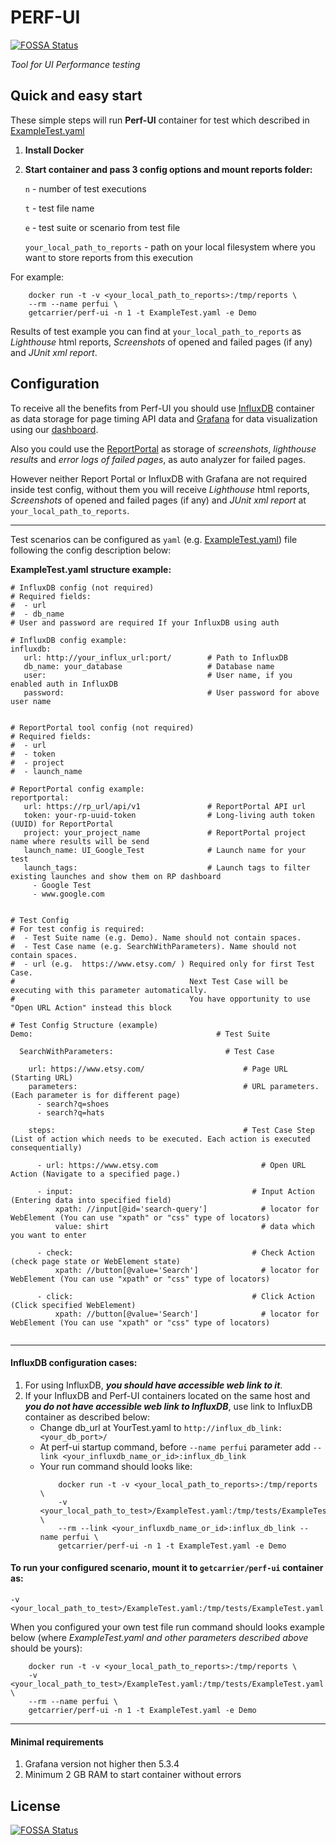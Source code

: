 # PERF-UI
[![FOSSA Status](https://app.fossa.io/api/projects/git%2Bgithub.com%2Fcarrier-io%2Fperf-ui.svg?type=shield)](https://app.fossa.io/projects/git%2Bgithub.com%2Fcarrier-io%2Fperf-ui?ref=badge_shield)


_Tool for UI Performance testing_

Quick and easy start
--------------------

These simple steps will run **Perf-UI** container for test which described in [ExampleTest.yaml](https://github.com/carrier-io/perf-ui/blob/master/ExampleTest.yaml)

1. **Install Docker**

2. **Start container and pass 3 config options and mount reports folder:**

    `n` - number of test executions

    `t` - test file name

    `e` - test suite or scenario from test file
    
    `your_local_path_to_reports` - path on your local filesystem where you want to store reports from this execution

For example:
```
    docker run -t -v <your_local_path_to_reports>:/tmp/reports \
    --rm --name perfui \
    getcarrier/perf-ui -n 1 -t ExampleTest.yaml -e Demo 
```

Results of test example you can find at  `your_local_path_to_reports` as _Lighthouse_ html reports, _Screenshots_ of opened 
and failed pages (if any) and _JUnit xml report_.

    
Configuration
-------------

To receive all the benefits from Perf-UI you should use [InfluxDB](https://hub.docker.com/_/influxdb) container as data 
storage for page timing API data and [Grafana](https://grafana.com/) for data visualization using our [dashboard](https://github.com/carrier-io/perf-ui/blob/master/dashboards/UI%20Performance-Dashboard.json).

Also you could use the [ReportPortal](http://reportportal.io/) as storage of _screenshots_, _lighthouse results_ and _error logs of failed pages_, as auto analyzer for failed pages.

However neither Report Portal or InfluxDB with Grafana are not required inside test config, without them you will receive 
_Lighthouse_ html reports, _Screenshots_ of opened and failed pages (if any) and _JUnit xml report_ at `your_local_path_to_reports`.

________________________

Test scenarios can be configured as `yaml` (e.g. [ExampleTest.yaml](https://github.com/carrier-io/perf-ui/blob/master/ExampleTest.yaml)) 
file following the config description below:

**ExampleTest.yaml structure example:**

``` 
# InfluxDB config (not required)
# Required fields:
#  - url
#  - db_name 
# User and password are required If your InfluxDB using auth

# InfluxDB config example:
influxdb:                                   
   url: http://your_influx_url:port/        # Path to InfluxDB
   db_name: your_database                   # Database name
   user:                                    # User name, if you enabled auth in InfluxDB
   password:                                # User password for above user name
   
   
# ReportPortal tool config (not required)
# Required fields:
#  - url
#  - token
#  - project
#  - launch_name

# ReportPortal config example:
reportportal:                               
   url: https://rp_url/api/v1               # ReportPortal API url
   token: your-rp-uuid-token                # Long-living auth token (UUID) for ReportPortal
   project: your_project_name               # ReportPortal project name where results will be send
   launch_name: UI_Google_Test              # Launch name for your test
   launch_tags:                             # Launch tags to filter existing launches and show them on RP dashboard
     - Google Test
     - www.google.com


# Test Config
# For test config is required: 
#  - Test Suite name (e.g. Demo). Name should not contain spaces.
#  - Test Case name (e.g. SearchWithParameters). Name should not contain spaces.
#  - url (e.g.  https://www.etsy.com/ ) Required only for first Test Case. 
#                                       Next Test Case will be executing with this parameter automatically.
#                                       You have opportunity to use "Open URL Action" instead this block

# Test Config Structure (example)
Demo:                                         # Test Suite

  SearchWithParameters:                         # Test Case

    url: https://www.etsy.com/                      # Page URL (Starting URL) 
    parameters:                                     # URL parameters. (Each parameter is for different page)
      - search?q=shoes                               
      - search?q=hats

    steps:                                          # Test Case Step (List of action which needs to be executed. Each action is executed consequentially)

      - url: https://www.etsy.com                       # Open URL Action (Navigate to a specified page.)

      - input:                                        # Input Action (Entering data into specified field)
          xpath: //input[@id='search-query']            # locator for WebElement (You can use "xpath" or "css" type of locators)
          value: shirt                                  # data which you want to enter

      - check:                                        # Check Action (check page state or WebElement state)
          xpath: //button[@value='Search']              # locator for WebElement (You can use "xpath" or "css" type of locators)

      - click:                                        # Click Action (Click specified WebElement)
          xpath: //button[@value='Search']              # locator for WebElement (You can use "xpath" or "css" type of locators)
      
```

_______________________

#### InfluxDB configuration cases:

1. For using InfluxDB, ***you should have accessible web link to it***.
2. If your InfluxDB and Perf-UI containers located on the same host and ***you do not have accessible web link to InfluxDB***, use link to InfluxDB container as described below:
    - Change db_url at YourTest.yaml to `http://influx_db_link:<your_db_port>/`
    - At perf-ui startup command, before `--name perfui` parameter add `--link <your_influxdb_name_or_id>:influx_db_link`
    - Your run command should looks like:
        ```
            docker run -t -v <your_local_path_to_reports>:/tmp/reports \ 
            -v <your_local_path_to_test>/ExampleTest.yaml:/tmp/tests/ExampleTest.yaml \
            --rm --link <your_influxdb_name_or_id>:influx_db_link --name perfui \
            getcarrier/perf-ui -n 1 -t ExampleTest.yaml -e Demo 
        ```

#### To run your configured scenario, mount it to `getcarrier/perf-ui` container as:

`-v <your_local_path_to_test>/ExampleTest.yaml:/tmp/tests/ExampleTest.yaml`

When you configured your own test file run command should looks example below (where _ExampleTest.yaml and other parameters described above_ should be yours):

```
    docker run -t -v <your_local_path_to_reports>:/tmp/reports \ 
    -v <your_local_path_to_test>/ExampleTest.yaml:/tmp/tests/ExampleTest.yaml \
    --rm --name perfui \
    getcarrier/perf-ui -n 1 -t ExampleTest.yaml -e Demo 
```

____________________

#### Minimal requirements

1. Grafana version not higher then 5.3.4
2. Minimum 2 GB RAM to start container without errors


## License
[![FOSSA Status](https://app.fossa.io/api/projects/git%2Bgithub.com%2Fcarrier-io%2Fperf-ui.svg?type=large)](https://app.fossa.io/projects/git%2Bgithub.com%2Fcarrier-io%2Fperf-ui?ref=badge_large)